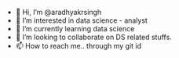 - 👋 Hi, I’m @aradhyakrsingh
- 👀 I’m interested in data science - analyst 
- 🌱 I’m currently learning data science
- 💞️ I’m looking to collaborate on DS related stuffs.
- 📫 How to reach me.. through my git id

<!---
aradhyakrsingh/aradhyakrsingh is a ✨ special ✨ repository because its `README.md` (this file) appears on your GitHub profile.
You can click the Preview link to take a look at your changes..--->
